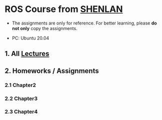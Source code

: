 <!--
 * @Author: Jingsheng Lyu
 * @Date: 2021-01-29 20:57:41
 * @LastEditors: Jingsheng Lyu
 * @LastEditTime: 2021-01-30 21:22:16
 * @FilePath: /ROS_Learning/README.md
 * @Github: https://github.com/jingshenglyu
 * @Web: https://jingshenglyu.github.io/
 * @E-Mail: jingshenglyu@gmail.com
-->

# ROS Course from [SHENLAN](https://www.shenlanxueyuan.com/)

* The assignments are only for reference. For better learning, please **do not only** copy the assignments.

* PC: Ubuntu 20.04

## 1. All [Lectures](https://github.com/jingshenglyu/ROS_Learning/tree/master/Lectures)

## 2. Homeworks / Assignments

### 2.1 Chapter2

### 2.2 Chapter3

### 2.3 Chapter4
